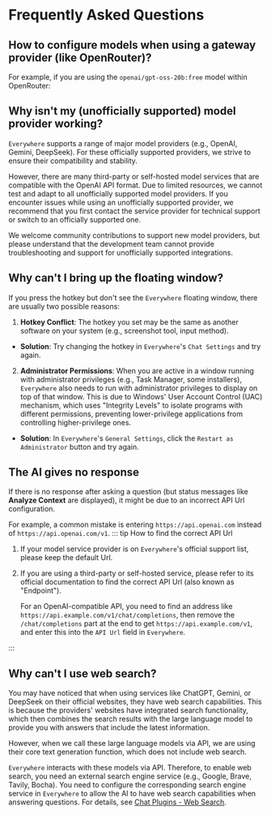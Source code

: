 <script lang="ts" setup>
  import HorizontalCenterImg from "/.vitepress/components/Common/HorizontalCenterImg.vue";
</script>

# Frequently Asked Questions

## How to configure models when using a gateway provider (like OpenRouter)?

For example, if you are using the `openai/gpt-oss-20b:free` model within OpenRouter:

<HorizontalCenterImg
    src="/faq/openrouter-model-config.webp"
    alt="Gateway service configuration"
    width="550px"
  />

## Why isn't my (unofficially supported) model provider working?

`Everywhere` supports a range of major model providers (e.g., OpenAI, Gemini, DeepSeek). For these officially supported providers, we strive to ensure their compatibility and stability.

However, there are many third-party or self-hosted model services that are compatible with the OpenAI API format. Due to limited resources, we cannot test and adapt to all unofficially supported model providers. If you encounter issues while using an unofficially supported provider, we recommend that you first contact the service provider for technical support or switch to an officially supported one.

We welcome community contributions to support new model providers, but please understand that the development team cannot provide troubleshooting and support for unofficially supported integrations.

## Why can't I bring up the floating window?

If you press the hotkey but don't see the `Everywhere` floating window, there are usually two possible reasons:
1. **Hotkey Conflict**: The hotkey you set may be the same as another software on your system (e.g., screenshot tool, input method).
  * **Solution**: Try changing the hotkey in `Everywhere`'s `Chat Settings` and try again.
2. **Administrator Permissions**: When you are active in a window running with administrator privileges (e.g., Task Manager, some installers), `Everywhere` also needs to run with administrator privileges to display on top of that window. This is due to Windows' User Account Control (UAC) mechanism, which uses "Integrity Levels" to isolate programs with different permissions, preventing lower-privilege applications from controlling higher-privilege ones.
  * **Solution**: In `Everywhere`'s `General Settings`, click the `Restart as Administrator` button and try again.

## The AI gives no response

If there is no response after asking a question (but status messages like **Analyze Context** are displayed), it might be due to an incorrect API Url configuration.

For example, a common mistake is entering `https://api.openai.com` instead of `https://api.openai.com/v1`.
::: tip How to find the correct API Url
1. If your model service provider is on `Everywhere`'s official support list, please keep the default Url.
2. If you are using a third-party or self-hosted service, please refer to its official documentation to find the correct API Url (also known as "Endpoint").

   For an OpenAI-compatible API, you need to find an address like `https://api.example.com/v1/chat/completions`, then remove the `/chat/completions` part at the end to get `https://api.example.com/v1`, and enter this into the `API Url` field in `Everywhere`.

<HorizontalCenterImg
    src="/faq/ai-no-answer-example.webp"
    alt="OpenAI API Url Example"
    width="400px"
  />

:::

## Why can't I use web search?

You may have noticed that when using services like ChatGPT, Gemini, or DeepSeek on their official websites, they have web search capabilities. This is because the providers' websites have integrated search functionality, which then combines the search results with the large language model to provide you with answers that include the latest information.

However, when we call these large language models via API, we are using their core text generation function, which does not include web search.

`Everywhere` interacts with these models via API. Therefore, to enable web search, you need an external search engine service (e.g., Google, Brave, Tavily, Bocha). You need to configure the corresponding search engine service in `Everywhere` to allow the AI to have web search capabilities when answering questions. For details, see [Chat Plugins - Web Search](/plugins/web-search).

